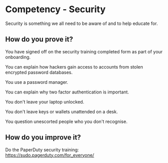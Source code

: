 # Competency - Security

Security is something we all need to be aware of and to help educate for.

## How do you prove it?

You have signed off on the security training completed form as part of your onboarding.

You can explain how hackers gain access to accounts from stolen encrypted password databases.

You use a password manager.

You can explain why two factor authentication is important.

You don't leave your laptop unlocked.

You don't leave keys or wallets unattended on a desk.

You question unescorted people who you don't recognise.

## How do you improve it?

Do the PaperDuty security training: https://sudo.pagerduty.com/for_everyone/
